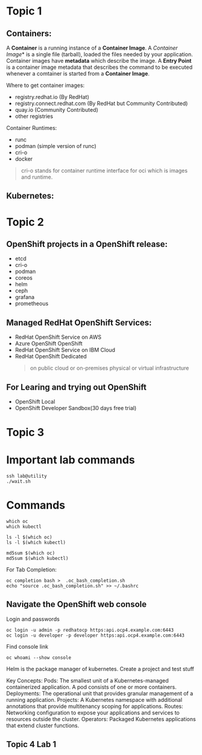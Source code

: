 # Topic 1
## Containers:
A **Container** is a running instance of a **Container Image**.
A *Container Image** is a single file (tarball), loaded the files needed by your application. Container images have **metadata** which describe the image.
A **Entry Point** is a container image metadata that describes the command to be executed whenever a comtainer is started from a **Container Image**.

Where to get container images:
- registry.redhat.io (By RedHat)
- registry.connect.redhat.com (By RedHat but Community Contributed)
- quay.io (Community Contributed)
- other registries

Container Runtimes:
- runc
- podman (simple version of runc)
- cri-o
- docker

> cri-o stands for container runtime interface for oci which is images and runtime.

## Kubernetes:

# Topic 2
## OpenShift projects in a OpenShift release:
- etcd
- cri-o
- podman
- coreos
- helm
- ceph
- grafana
- prometheous

## Managed RedHat OpenShift Services:
- RedHat OpenShift Service on AWS
- Azure OpenShift OpenShift
- RedHat OpenShift Service on IBM Cloud
- RedHat OpenShift Dedicated
  > on public cloud or on-premises physical or virtual infrastructure

## For Learing and trying out OpenShift
- OpenShift Local
- OpenShift Developer Sandbox(30 days free trial)

# Topic 3
# Important lab commands
 ```
ssh lab@utility
./wait.sh
```

# Commands
```
which oc
which kubectl

ls -l $(which oc)
ls -l $(which kubectl)

md5sum $(which oc)
md5sum $(which kubectl)

```
For Tab Completion:
```
oc completion bash >  .oc_bash_completion.sh
echo "source .oc_bash_completion.sh" >> ~/.bashrc
```
## Navigate the OpenShift web console
Login and passwords
```
oc login -u admin -p redhatocp https:api.ocp4.example.com:6443
oc login -u developer -p developer https:api.ocp4.example.com:6443
```
Find console link
```
oc whoami --show console
```

Helm is the package manager of kubernetes.
Create a project and test stuff

Key Concepts:
Pods: The smallest unit of a Kubernetes-managed containerized application. A pod consists of one or more containers.
Deployments: The operational unit that provides granular management of a running application.
Projects: A Kubernetes namespace with additional annotations that provide multitenancy scoping for applications.
Routes: Networking configuration to expose your applications and services to resources outside the cluster.
Operators: Packaged Kubernetes applications that extend cluster functions.

## Topic 4 Lab 1








